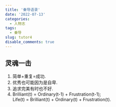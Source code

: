 ```yaml
---
title: '秦导语录'
date: '2022-07-13'
categories:
  - 人物志
tags:
  - 秦导
slug: tutor4
disable_comments: true
---
```

## 灵魂一击
1. 简单+重复=成功.
1. 优秀也可能因为是自卑.
1. 追求完美有时也不好.
1. Brilliant(t) = Ordinary(t-1) + Frustration(t-1);   
Life(t) = Brilliant(t) + Ordinary(t) + Frustration(t).